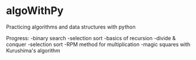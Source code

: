 # algoWithPy
Practicing algorithms and data structures with python

Progress:
-binary search
-selection sort
-basics of recursion
-divide & conquer
-selection sort
-RPM method for multiplication
-magic squares with Kurushima's algorithm

